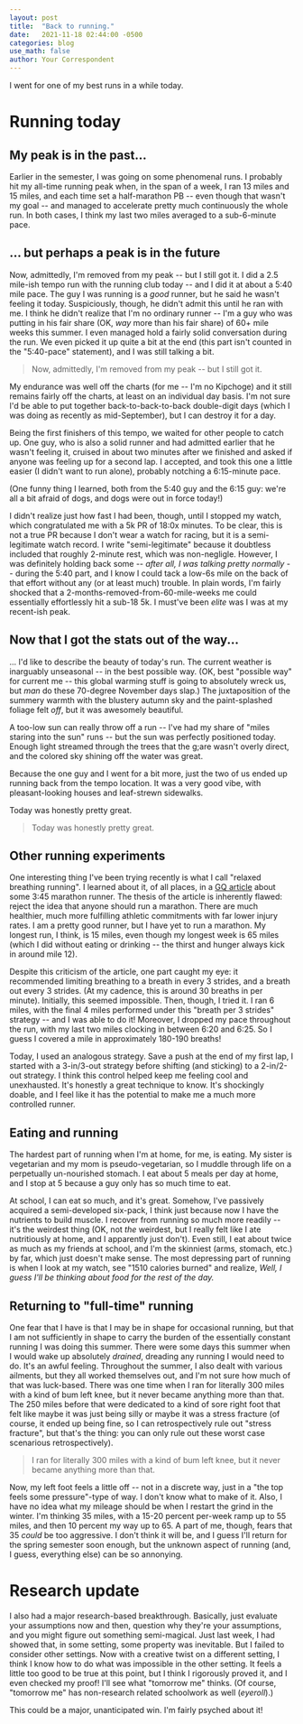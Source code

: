```yaml
---
layout: post
title:  "Back to running."
date:   2021-11-18 02:44:00 -0500
categories: blog
use_math: false
author: Your Correspondent
---
```


I went for one of my best runs in a while today.

# Running today

## My peak is in the past...
Earlier in the semester, I was going on some phenomenal runs. I probably hit my all-time running peak when, in the span of a week, I ran 13 miles and 15 miles, and each time set a half-marathon PB -- even though that wasn't my goal -- and managed to accelerate pretty much continuously the whole run. In both cases, I think my last two miles averaged to a sub-6-minute pace.

## ... but perhaps a peak is in the future

Now, admittedly, I'm removed from my peak -- but I still got it. I did a 2.5 mile-ish tempo run with the running club today -- and I did it at about a 5:40 mile pace. The guy I was running is a *good* runner, but he said he wasn't feeling it today. Suspiciously, though, he didn't admit this until he ran with me. I think he didn't realize that I'm no ordinary runner -- I'm a guy who was putting in his fair share (OK, *way* more than his fair share) of 60+ mile weeks this summer. I even managed hold a fairly solid conversation during the run. We even picked it up quite a bit at the end (this part isn't counted in the "5:40-pace" statement), and I was still talking a bit.

> Now, admittedly, I'm removed from my peak -- but I still got it.

My endurance was well off the charts (for me -- I'm no Kipchoge) and it still remains fairly off the charts, at least on an individual day basis. I'm not sure I'd be able to put together back-to-back-to-back double-digit days (which I was doing as recently as mid-September), but I can destroy it for a day.

Being the first finishers of this tempo, we waited for other people to catch up. One guy, who is also a solid runner and had admitted earlier that he wasn't feeling it, cruised in about two minutes after we finished and asked if anyone was feeling up for a second lap. I accepted, and took this one a little easier (I didn't want to run alone), probably notching a 6:15-minute pace.

(One funny thing I learned, both from the 5:40 guy and the 6:15 guy: we're all a bit afraid of dogs, and dogs were out in force today!)

I didn't realize just how fast I had been, though, until I stopped my watch, which congratulated me with a 5k PR of 18:0x minutes. To be clear, this is not a true PR because I don't wear a watch for racing, but it is a semi-legitimate watch record. I write "semi-legitimate" because it doubtless included that roughly 2-minute rest, which was non-negligle. However, I was definitely holding back some -- *after all, I was talking pretty normally* -- during the 5:40 part, and I know I could tack a low-6s mile on the back of that effort without any (or at least much) trouble. In plain words, I'm fairly shocked that a 2-months-removed-from-60-mile-weeks me could essentially effortlessly hit a sub-18 5k. I must've been *elite* was I was at my recent-ish peak.

## Now that I got the stats out of the way...

... I'd like to describe the beauty of today's run. The current weather is inarguably unseasonal -- in the best possible way. (OK, best "possible way" for current me -- this global warming stuff is going to absolutely wreck us, but *man* do these 70-degree November days slap.) The juxtaposition of the summery warmth with the blustery autumn sky and the paint-splashed foliage felt *off*, but it was awesomely beautiful.

A too-low sun can really throw off a run -- I've had my share of "miles staring into the sun" runs -- but the sun was perfectly positioned today. Enough light streamed through the trees that the g;are wasn't overly direct, and the colored sky shining off the water was great.

Because the one guy and I went for a bit more, just the two of us ended up running back from the tempo location. It was a very good vibe, with pleasant-looking houses and leaf-strewn sidewalks.

Today was honestly pretty great.

> Today was honestly pretty great.


## Other running experiments

One interesting thing I've been trying recently is what I call "relaxed breathing running". I learned about it, of all places, in a [GQ article](https://www.gq.com/story/why-you-should-run-marathon) about some 3:45 marathon runner. The thesis of the article is inherently flawed: reject the idea that anyone should run a marathon. There are much healthier, much more fulfilling athletic commitments with far lower injury rates. I am a pretty good runner, but I have yet to run a marathon. My longest run, I think, is 15 miles, even though my longest week is 65 miles (which I did without eating or drinking -- the thirst and hunger always kick in around mile 12). 

Despite this criticism of the article, one part caught my eye: it recommended limiting breathing to a breath in every 3 strides, and a breath out every 3 strides. (At my cadence, this is around 30 breaths in per minute). Initially, this seemed impossible. Then, though, I tried it. I ran 6 miles, with the final 4 miles performed under this "breath per 3 strides" strategy -- and I was able to do it! Moreover, I dropped my pace throughout the run, with my last two miles clocking in between 6:20 and 6:25. So I guess I covered a mile in approximately 180-190 breaths! 

Today, I used an analogous strategy. Save a push at the end of my first lap, I started with a 3-in/3-out strategy before shifting (and sticking) to a 2-in/2-out strategy. I think this control helped keep me feeling cool and unexhausted. It's honestly a great technique to know. It's shockingly doable, and I feel like it has the potential to make me a much more controlled runner.

## Eating and running

The hardest part of running when I'm at home, for me, is eating. My sister is vegetarian and my mom is pseudo-vegetarian, so I muddle through life on a perpetually un-nourished stomach. I eat about 5 meals per day at home, and I stop at 5 because a guy only has so much time to eat.

At school, I can eat so much, and it's great. Somehow, I've passively acquired a semi-developed six-pack, I think just because now I have the nutrients to build muscle. I recover from running so much more readily -- it's the weirdest thing (OK, not *the* weirdest, but I really felt like I ate nutritiously at home, and I apparently just don't). Even still, I eat about twice as much as my friends at school, and I'm the skinniest (arms, stomach, etc.) by far, which just doesn't make sense. The most depressing part of running is when I look at my watch, see "1510 calories burned" and realize, *Well, I guess I'll be thinking about food for the rest of the day.*

## Returning to "full-time" running

One fear that I have is that I may be in shape for occasional running, but that I am not sufficiently in shape to carry the burden of the essentially constant running I was doing this summer. There were some days this summer when I would wake up absolutely *drained*, dreading any running I would need to do. It's an awful feeling. Throughout the summer, I also dealt with various ailments, but they all worked themselves out, and I'm not sure how much of that was luck-based. There was one time when I ran for literally 300 miles with a kind of bum left knee, but it never became anything more than that. The 250 miles before that were dedicated to a kind of sore right foot that felt like maybe it was just being silly or maybe it was a stress fracture (of course, it ended up being fine, so I can retrospectively rule out "stress fracture", but that's the thing: you can only rule out these worst case scenarious retrospectively).

> I ran for literally 300 miles with a kind of bum left knee, but it never became anything more than that.

Now, my left foot feels a little off -- not in a discrete way, just in a "the top feels some pressure"-type of way. I don't know what to make of it. Also, I have no idea what my mileage should be when I restart the grind in the winter. I'm thinking 35 miles, with a 15-20 percent per-week ramp up to 55 miles, and then 10 percent my way up to 65. A part of me, though, fears that 35 *could* be too aggressive. I don't think it will be, and I guess I'll return for the spring semester soon enough, but the unknown aspect of running (and, I guess, everything else) can be so annonying.

# Research update

I also had a major research-based breakthrough. Basically, just evaluate your assumptions now and then, question why they're your assumptions, and you might figure out something semi-magical. Just last week, I had showed that, in some setting, some property was inevitable. But I failed to consider other settings. Now with a creative twist on a different setting, I think I know how to do what was impossible in the other setting. It feels a little too good to be true at this point, but I think I rigorously proved it, and I even checked my proof! I'll see what "tomorrow me" thinks. (Of course, "tomorrow me" has non-research related schoolwork as well (*eyeroll*).)

This could be a major, unanticipated win. I'm fairly psyched about it!


